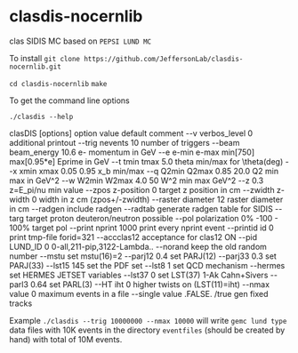 # clasdis-nocernlib
clas SIDIS MC based on `PEPSI LUND MC`

To install
`git clone https://github.com/JeffersonLab/clasdis-nocernlib.git`

`cd clasdis-nocernlib` 
`make`

To get the command line options

`./clasdis --help`

 clasDIS [options]
       option  value      default  comment
   --v    verbos_level    0     additional printout
   --trig nevents         10     number of triggers
   --beam beam_energy     10.6   e- momentum in GeV
   --e e-min e-max  min[750] max[0.95*e] Eprime in GeV
   --t tmin tmax  5.0    theta min/max for \theta(deg)
   --x xmin xmax        0.05 0.95    x_b min/max
   --q Q2min Q2max        0.85 20.0 Q2 min max in GeV^2
   --w W2min W2max        4.0  50     W^2 min max GeV^2
   --z                 0.3       z=E_pi/nu min value
   --zpos z-position      0    target z position in cm
   --zwidth z-width 0    width in z cm (zpos+/-zwidth)
   --raster diameter 12   raster diameter in cm
   --radgen                   include radgen
   --radtab         generate radgen table for SIDIS
   --targ target proton   deuteron/neutron possible
   --pol  polarization    0%  -100 - 100% target pol
   --print nprint     1000 print every nprint event
--printid id       0   print tmp-file forid=321
--accclas12            acceptance for clas12 ON
--pid  LUND_ID  0   0-all,211-pip,3122-Lambda..
--norand             keep the old random number
--mstu                     set mstu(16)=2
--parj12        0.4        set PARJ(12)
--parj33        0.3        set PARJ(33)
--lst15         145        set the PDF set
--lst8          1        set QCD mechanism
--hermes              set HERMES JETSET variables
--lst37   0          set LST(37) 1-Ak Cahn+Sivers
--parl3         0.64       set PARL(3)
--HT    iht    0   higher twists on (LST(11)=iht)
      --nmax   value     0  maximum events in a file
      --single   value   .FALSE. /true gen fixed tracks
      
Example
`./clasdis --trig 10000000 --nmax 10000`
will write `gemc lund type` data files with 10K events in the directory `eventfiles` (should be created by hand) with total of 10M events.
